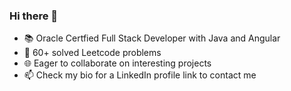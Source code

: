 ### Hi there  👋

- 📚 Oracle Certfied Full Stack Developer with Java and Angular
- 🧠 60+ solved Leetcode problems
- 🌐 Eager to collaborate on interesting projects
- 📫 Check my bio for a LinkedIn profile link to contact me
